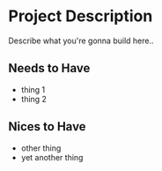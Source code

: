 # Project Description

Describe what you're gonna build here..

## Needs to Have

- thing 1
- thing 2

## Nices to Have

- other thing
- yet another thing